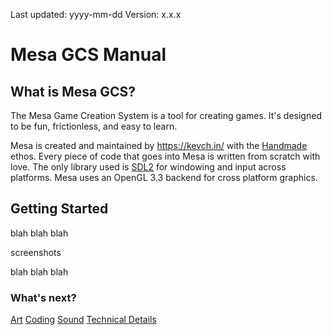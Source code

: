 Last updated: yyyy-mm-dd
Version: x.x.x

# Mesa GCS Manual

## What is Mesa GCS?

The Mesa Game Creation System is a tool for creating games. It's designed to be fun, frictionless, and easy to learn.

Mesa is created and maintained by https://kevch.in/ with the [Handmade](https://handmade.network/) ethos. Every piece of code that goes into Mesa is written from scratch with love. The only library used is [SDL2](https://www.libsdl.org/) for windowing and input across platforms. Mesa uses an OpenGL 3.3 backend for cross platform graphics.

## Getting Started

blah blah blah

screenshots

blah blah blah

### What's next?

[Art]()
[Coding]()
[Sound]()
[Technical Details]()

